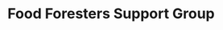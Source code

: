 ---
layout: project
title: Food Foresters Support Group
role: Facilitator, Host
desc: I've organized a group of plant lovers and food foresters from both my meatspace life, and my digital life. We meet every other Sunday to nerd out on growing plants, and building localised food systems.
from: "January 2024"
to: Current
web: /food-forest-support-group.html
icon: 🌳
order: 3
---